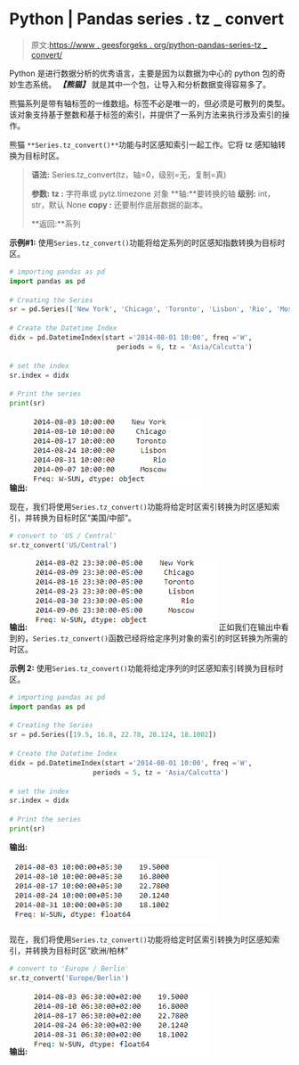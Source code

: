 # Python | Pandas series . tz _ convert

> 原文:[https://www . geesforgeks . org/python-pandas-series-tz _ convert/](https://www.geeksforgeeks.org/python-pandas-series-tz_convert/)

Python 是进行数据分析的优秀语言，主要是因为以数据为中心的 python 包的奇妙生态系统。 ***【熊猫】*** 就是其中一个包，让导入和分析数据变得容易多了。

熊猫系列是带有轴标签的一维数组。标签不必是唯一的，但必须是可散列的类型。该对象支持基于整数和基于标签的索引，并提供了一系列方法来执行涉及索引的操作。

熊猫 `**Series.tz_convert()**`功能与时区感知索引一起工作。它将 tz 感知轴转换为目标时区。

> **语法:** Series.tz_convert(tz，轴=0，级别=无，复制=真)
> 
> **参数:**
> **tz :** 字符串或 pytz.timezone 对象
> **轴:**要转换的轴
> **级别:** int，str，默认 None
> **copy :** 还要制作底层数据的副本。
> 
> **返回:**系列

**示例#1:** 使用`Series.tz_convert()`功能将给定系列的时区感知指数转换为目标时区。

```py
# importing pandas as pd
import pandas as pd

# Creating the Series
sr = pd.Series(['New York', 'Chicago', 'Toronto', 'Lisbon', 'Rio', 'Moscow'])

# Create the Datetime Index
didx = pd.DatetimeIndex(start ='2014-08-01 10:00', freq ='W', 
                           periods = 6, tz = 'Asia/Calcutta') 

# set the index
sr.index = didx

# Print the series
print(sr)
```

**输出:**
![](img/44bfe392263cf71b109b296f419c1cf8.png)

现在，我们将使用`Series.tz_convert()`功能将给定时区索引转换为时区感知索引，并转换为目标时区“美国/中部”。

```py
# convert to 'US / Central'
sr.tz_convert('US/Central')
```

**输出:**
![](img/20e4ac2f890fe2f13a40e2695c0a3f25.png)
正如我们在输出中看到的，`Series.tz_convert()`函数已经将给定序列对象的索引的时区转换为所需的时区。

**示例 2:** 使用`Series.tz_convert()`功能将给定序列的时区感知索引转换为目标时区。

```py
# importing pandas as pd
import pandas as pd

# Creating the Series
sr = pd.Series([19.5, 16.8, 22.78, 20.124, 18.1002])

# Create the Datetime Index
didx = pd.DatetimeIndex(start ='2014-08-01 10:00', freq ='W', 
                     periods = 5, tz = 'Asia/Calcutta') 

# set the index
sr.index = didx

# Print the series
print(sr)
```

**输出:**

![](img/e4f56b49c4bcd3104acf03c6f0326b69.png)

现在，我们将使用`Series.tz_convert()`功能将给定时区索引转换为时区感知索引，并转换为目标时区“欧洲/柏林”

```py
# convert to 'Europe / Berlin'
sr.tz_convert('Europe/Berlin')
```

**输出:**
![](img/2bd2f4784699150034650e6047fac06c.png)